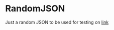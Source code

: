 # RandomJSON
Just a random JSON to be used for testing on [link](https://my-json-server.typicode.com/vadimstasiev/RandomJSON/image_results)
